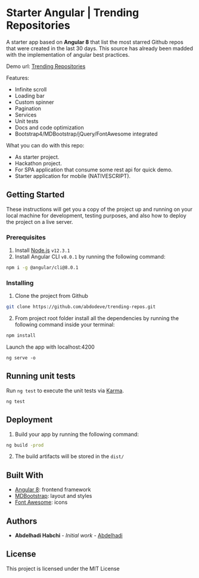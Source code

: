 

# Starter Angular | Trending Repositories

A starter app based on **Angular 8** that list the most starred Github repos that were created in the last 30 days.
This source has already been madded with the implementation of angular best practices.

Demo url: [Trending Repositories](http://trending-repos.abdelhadidev.tk)

Features:
- Infinite scroll
- Loading bar
- Custom spinner
- Pagination
- Services
- Unit tests
- Docs and code optimization
- Bootstrap4/MDBootstrap/jQuery/FontAwesome integrated


What you can do with this repo:
- As starter project.
- Hackathon project.
- For SPA application that consume some rest api for quick demo.
- Starter application for mobile (NATIVESCRIPT).

## Getting Started

These instructions will get you a copy of the project up and running on your local machine for development, testing purposes, and also how to deploy the project on a live server.


### Prerequisites

1. Install [Node.js](https://nodejs.org) `v12.3.1`
2. Install Angular CLI `v8.0.1` by running the following command:
  ```bash
  npm i -g @angular/cli@8.0.1
  ```

### Installing

1. Clone the project from Github
  ```bash
  git clone https://github.com/abdodeve/trending-repos.git
  ```

2. From project root folder install all the dependencies by running the following command inside your terminal:
  ```bash
  npm install
  ```
Launch the app with localhost:4200

```
ng serve -o
```

## Running unit tests

Run `ng test` to execute the unit tests via [Karma](https://karma-runner.github.io).
```
ng test
```

## Deployment

1. Build your app by running the following command:
  ```bash
  ng build -prod 
  ```
2. The build artifacts will be stored in the `dist/`

## Built With

* [Angular 8](https://angular.io): frontend framework
* [MDBootstrap](http://www.mdbootstrap.com): layout and styles
* [Font Awesome](http://fontawesome.io): icons

## Authors

* **Abdelhadi Habchi** - *Initial work* - [Abdelhadi](https://abdelhadidev.com)

## License

This project is licensed under the MIT License